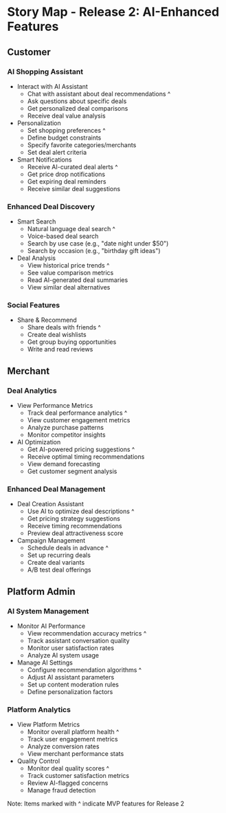 # Story Map - Release 2: AI-Enhanced Features

## Customer

### AI Shopping Assistant
- Interact with AI Assistant
  - Chat with assistant about deal recommendations ^
  - Ask questions about specific deals
  - Get personalized deal comparisons
  - Receive deal value analysis
- Personalization
  - Set shopping preferences ^
  - Define budget constraints
  - Specify favorite categories/merchants
  - Set deal alert criteria
- Smart Notifications
  - Receive AI-curated deal alerts ^
  - Get price drop notifications
  - Get expiring deal reminders
  - Receive similar deal suggestions

### Enhanced Deal Discovery
- Smart Search
  - Natural language deal search ^
  - Voice-based deal search
  - Search by use case (e.g., "date night under $50")
  - Search by occasion (e.g., "birthday gift ideas")
- Deal Analysis
  - View historical price trends ^
  - See value comparison metrics
  - Read AI-generated deal summaries
  - View similar deal alternatives

### Social Features
- Share & Recommend
  - Share deals with friends ^
  - Create deal wishlists
  - Get group buying opportunities
  - Write and read reviews

## Merchant

### Deal Analytics
- View Performance Metrics
  - Track deal performance analytics ^
  - View customer engagement metrics
  - Analyze purchase patterns
  - Monitor competitor insights
- AI Optimization
  - Get AI-powered pricing suggestions ^
  - Receive optimal timing recommendations
  - View demand forecasting
  - Get customer segment analysis

### Enhanced Deal Management
- Deal Creation Assistant
  - Use AI to optimize deal descriptions ^
  - Get pricing strategy suggestions
  - Receive timing recommendations
  - Preview deal attractiveness score
- Campaign Management
  - Schedule deals in advance ^
  - Set up recurring deals
  - Create deal variants
  - A/B test deal offerings

## Platform Admin

### AI System Management
- Monitor AI Performance
  - View recommendation accuracy metrics ^
  - Track assistant conversation quality
  - Monitor user satisfaction rates
  - Analyze AI system usage
- Manage AI Settings
  - Configure recommendation algorithms ^
  - Adjust AI assistant parameters
  - Set up content moderation rules
  - Define personalization factors

### Platform Analytics
- View Platform Metrics
  - Monitor overall platform health ^
  - Track user engagement metrics
  - Analyze conversion rates
  - View merchant performance stats
- Quality Control
  - Monitor deal quality scores ^
  - Track customer satisfaction metrics
  - Review AI-flagged concerns
  - Manage fraud detection

Note: Items marked with ^ indicate MVP features for Release 2
